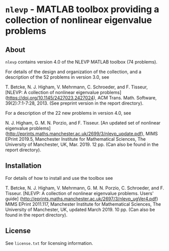 `nlevp` - MATLAB toolbox providing a collection of nonlinear eigenvalue problems
=======
About
------
`nlevp` contains version 4.0 of the NLEVP MATLAB toolbox (74 problems).

For details of the design and organization of the collection, and a description
of the 52 problems in version 3.0, see

T. Betcke, N. J. Higham, V. Mehrmann, C. Schroeder, and F. Tisseur,
[NLEVP: A collection of nonlinear eigenvalue problems]
(https://doi.org/10.1145/2427023.2427024),
ACM Trans. Math. Software, 39(2):7:1-7:28, 2013.
(See preprint version in the report directory).

For a description of the 22 new problems in version 4.0, see

N. J. Higham, G. M. N. Porzio, and F. Tisseur.
[An updated set of nonlinear eigenvalue problems]
(http://eprints.maths.manchester.ac.uk/2699/3/nlevp_update.pdf),
MIMS EPrint 2019.5, Manchester Institute for Mathematical Sciences,
The University of Manchester, UK, Mar. 2019. 12 pp.
(Can also be found in the report directory).


Installation
------------
For details of how to install and use the toolbox see

T. Betcke, N. J. Higham, V. Mehrmann, G. M. N. Porzio, C. Schroeder, and F.
Tisseur. [NLEVP: A collection of nonlinear eigenvalue problems. Users' guide]
(http://eprints.maths.manchester.ac.uk/2697/3/nlevp_ugVer4.pdf)
MIMS EPrint 2011.117, Manchester Institute for Mathematical Sciences, The
University of Manchester, UK, updated March 2019. 10 pp.
(Can also be found in the report directory).

License
--------
See `license.txt` for licensing information.
